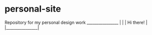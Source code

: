 # personal-site
Repository for my personal design work
                 ________________ 
                |                |
                |  Hi there!     |     
                |________________|     
